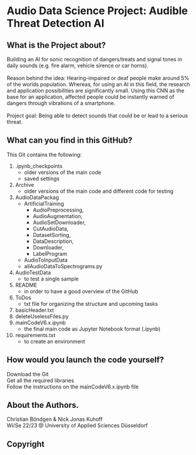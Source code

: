 # Audio Data Science Project: Audible Threat Detection AI


## What is the Project about?
Building an AI for sonic recognition of dangers/treats and signal tones in daily sounds (e.g. fire alarm, vehicle sirence or car horns).<br />
<br />
Reason behind the idea: Hearing-impaired or deaf people make around 5% of the worlds population. Whereas, for using an AI in this field, the research and application possibilities are significantly small. Using this CNN as the base for an application, affected people could be instantly warned of dangers through vibrations of a smartphone.<br />
<br />
Project goal: Being able to detect sounds that could be or lead to a serious threat.

## What can you find in this GitHub?
This Git contains the following:<br />

1. .ipynb_checkpoints
   - older versions of the main code
   - saved settings
3. Archive
   - older versions of the main code and different code for testing
4. AudioDataPackag
   - ArtificialTraining
     - AudioPreprocessing,
     - AudioAugmentation,
     - AudioSetDownloader,
     - CutAudioData,
     - DatasetSorting,
     - DataDescription,
     - Downloader,
     - LabelProgram
   - AudioToInputData
   - allAudioDataToSpectrograms.py
5. AudioTestData
   - to test a single sample
6. README
   - in order to have a good overview of the GitHub 
7. ToDos
   - txt file for organizing the structure and upcoming tasks
8. basicHeader.txt
9. deleteUselessFiles.py
10. mainCodeV6.x.ipynb
    - the final main code as Jupyter Notebook format (.ipynb)
11. requirements.txt
    - to create an environment 



## How would you launch the code yourself?
Download the Git<br />
Get all the required libraries<br />
Follow the instructions on the mainCodeV6.x.ipynb file

## About the Authors.

Christian Böndgen & Nick Jonas Kuhoff <br />
Wi/Se 22/23 @ University of Applied Sciences Düsseldorf

## Copyright

